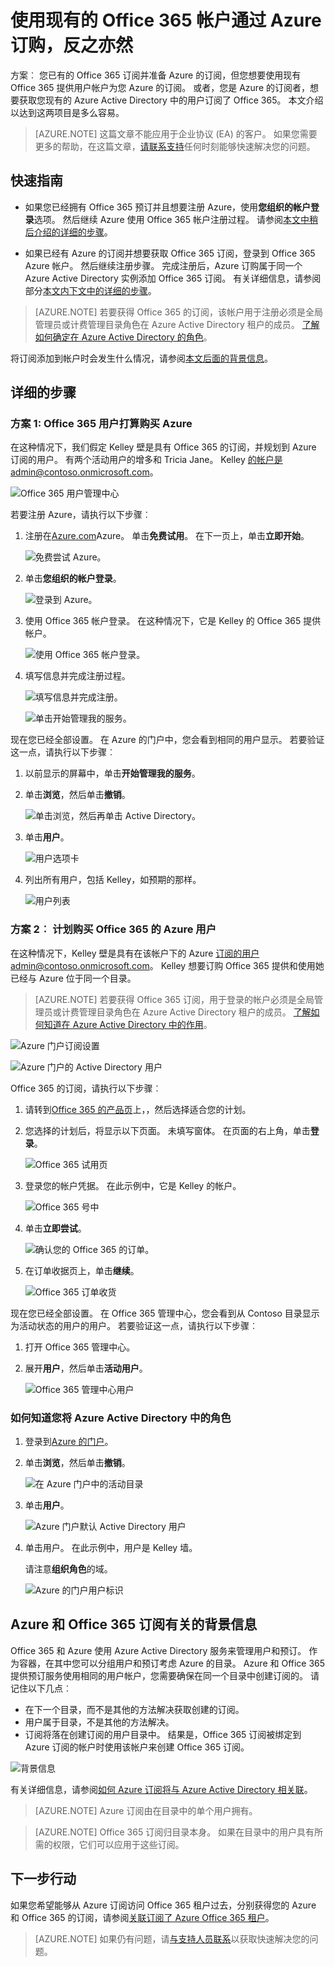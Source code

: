 <properties
    pageTitle="共享一个 Azure AD 租户在 Office 365 和 Azure 订阅 |Microsoft Azure"
    description="了解如何共享您的 Office 365 Azure AD 租户和它的用户使用 Azure 的订阅，或进行相反转换"
    services=""
    documentationCenter=""
    authors="JiangChen79"
    manager="mbaldwin"
    editor=""
    tags="billing,top-support-issue"/>

<tags
    ms.service="billing"
    ms.workload="na"
    ms.tgt_pltfrm="ibiza"
    ms.devlang="na"
    ms.topic="article"
    ms.date="08/17/2016"
    ms.author="cjiang"/>

# <a name="use-an-existing-office-365-account-with-your-azure-subscription-or-vice-versa"></a>使用现有的 Office 365 帐户通过 Azure 订购，反之亦然
方案︰ 您已有的 Office 365 订阅并准备 Azure 的订阅，但您想要使用现有 Office 365 提供用户帐户为您 Azure 的订阅。 或者，您是 Azure 的订阅者，想要获取您现有的 Azure Active Directory 中的用户订阅了 Office 365。 本文介绍以达到这两项目是多么容易。

> [AZURE.NOTE] 这篇文章不能应用于企业协议 (EA) 的客户。 如果您需要更多的帮助，在这篇文章，[请联系支持](https://portal.azure.com/?#blade/Microsoft_Azure_Support/HelpAndSupportBlade)任何时刻能够快速解决您的问题。


## <a name="quick-guidance"></a>快速指南

- 如果您已经拥有 Office 365 预订并且想要注册 Azure，使用**您组织的帐户登录**选项。 然后继续 Azure 使用 Office 365 帐户注册过程。 请参阅[本文中稍后介绍的详细的步骤](#s1)。

- 如果已经有 Azure 的订阅并想要获取 Office 365 订阅，登录到 Office 365 Azure 帐户。 然后继续注册步骤。 完成注册后，Azure 订购属于同一个 Azure Active Directory 实例添加 Office 365 订阅。 有关详细信息，请参阅部分[本文内下文中的详细的步骤](#s2)。

>[AZURE.NOTE] 若要获得 Office 365 的订阅，该帐户用于注册必须是全局管理员或计费管理目录角色在 Azure Active Directory 租户的成员。 [了解如何确定在 Azure Active Directory 的角色](#how-to-know-your-role-in-your-azure-active-directory)。

将订阅添加到帐户时会发生什么情况，请参阅[本文后面的背景信息](#background-information)。

## <a name="detailed-steps"></a>详细的步骤
<a id="s1"></a>
### <a name="scenario-1-office-365-users-who-plan-to-buy-azure"></a>方案 1: Office 365 用户打算购买 Azure
在这种情况下，我们假定 Kelley 壁是具有 Office 365 的订阅，并规划到 Azure 订阅的用户。 有两个活动用户的增多和 Tricia Jane。 Kelley 的帐户是admin@contoso.onmicrosoft.com。

![Office 365 用户管理中心](./media/billing-use-existing-office-365-account-azure-subscription/1-office365-users-admin-center.png)

若要注册 Azure，请执行以下步骤︰

1. 注册在[Azure.com](https://azure.microsoft.com/)Azure。 单击**免费试用**。 在下一页上，单击**立即开始**。

    ![免费尝试 Azure。](./media/billing-use-existing-office-365-account-azure-subscription/2-azure-signup-try-free.png)

2. 单击**您组织的帐户登录**。

    ![登录到 Azure。](./media/billing-use-existing-office-365-account-azure-subscription/3-sign-in-to-azure.png)

3. 使用 Office 365 帐户登录。 在这种情况下，它是 Kelley 的 Office 365 提供帐户。

    ![使用 Office 365 帐户登录。](./media/billing-use-existing-office-365-account-azure-subscription/4-sign-in-with-org-account.png)

4. 填写信息并完成注册过程。

    ![填写信息并完成注册。](./media/billing-use-existing-office-365-account-azure-subscription/5-azure-sign-up-fill-information.png)

    ![单击开始管理我的服务。](./media/billing-use-existing-office-365-account-azure-subscription/6-azure-start-managing-my-service.png)

现在您已经全部设置。 在 Azure 的门户中，您会看到相同的用户显示。 若要验证这一点，请执行以下步骤︰

1. 以前显示的屏幕中，单击**开始管理我的服务**。
2. 单击**浏览**，然后单击**撤销**。

    ![单击浏览，然后再单击 Active Directory。](./media/billing-use-existing-office-365-account-azure-subscription/7-azure-portal-browse-ad.png)

3. 单击**用户**。

    ![用户选项卡](./media/billing-use-existing-office-365-account-azure-subscription/8-azure-portal-ad-users-tab.png)

4. 列出所有用户，包括 Kelley，如预期的那样。

    ![用户列表](./media/billing-use-existing-office-365-account-azure-subscription/9-azure-portal-ad-users.png)

<a id="s2"></a>
### <a name="scenario-2-azure-users-who-plan-to-buy-office-365"></a>方案 2︰ 计划购买 Office 365 的 Azure 用户

在这种情况下，Kelley 壁是具有在该帐户下的 Azure 订阅的用户admin@contoso.onmicrosoft.com。 Kelley 想要订购 Office 365 提供和使用她已经与 Azure 位于同一个目录。

>[AZURE.NOTE] 若要获得 Office 365 订阅，用于登录的帐户必须是全局管理员或计费管理目录角色在 Azure Active Directory 租户的成员。 [了解如何知道在 Azure Active Directory 中的作用](#how-to-know-your-role-in-your-azure-active-directory)。

![Azure 门户订阅设置](./media/billing-use-existing-office-365-account-azure-subscription/10-azure-portal-settings-subscription.png)

![Azure 门户的 Active Directory 用户](./media/billing-use-existing-office-365-account-azure-subscription/11-azure-portal-ads-users.png)

Office 365 的订阅，请执行以下步骤︰

1. 请转到[Office 365 的产品页](https://products.office.com/business)上，，然后选择适合您的计划。
2. 您选择的计划后，将显示以下页面。 未填写窗体。 在页面的右上角，单击**登录**。

    ![Office 365 试用页](./media/billing-use-existing-office-365-account-azure-subscription/12-office-365-trial-page.png)

3. 登录您的帐户凭据。 在此示例中，它是 Kelley 的帐户。

    ![Office 365 号中](./media/billing-use-existing-office-365-account-azure-subscription/13-office-365-sign-in.png)

4. 单击**立即尝试**。

    ![确认您的 Office 365 的订单。](./media/billing-use-existing-office-365-account-azure-subscription/14-office-365-confirm-your-order.png)

5. 在订单收据页上，单击**继续**。

    ![Office 365 订单收货](./media/billing-use-existing-office-365-account-azure-subscription/15-office-365-order-receipt.png)

现在您已经全部设置。 在 Office 365 管理中心，您会看到从 Contoso 目录显示为活动状态的用户的用户。 若要验证这一点，请执行以下步骤︰

1. 打开 Office 365 管理中心。
2. 展开**用户**，然后单击**活动用户**。

    ![Office 365 管理中心用户](./media/billing-use-existing-office-365-account-azure-subscription/16-office-365-admin-center-users.png)

### <a name="how-to-know-your-role-in-your-azure-active-directory"></a>如何知道您将 Azure Active Directory 中的角色

1. 登录到[Azure 的门户](https://portal.azure.com/)。
2. 单击**浏览**，然后单击**撤销**。

    ![在 Azure 门户中的活动目录](./media/billing-use-existing-office-365-account-azure-subscription/7-azure-portal-browse-ad.png)

3. 单击**用户**。

    ![Azure 门户默认 Active Directory 用户](./media/billing-use-existing-office-365-account-azure-subscription/17-azure-portal-default-ad-users.png)

4. 单击用户。 在此示例中，用户是 Kelley 墙。

    请注意**组织角色**的域。

    ![Azure 的门户用户标识](./media/billing-use-existing-office-365-account-azure-subscription/18-azure-portal-user-identity.png)

## <a name="background-information-about-azure-and-office-365-subscriptions"></a>Azure 和 Office 365 订阅有关的背景信息
Office 365 和 Azure 使用 Azure Active Directory 服务来管理用户和预订。 作为容器，在其中您可以分组用户和预订考虑 Azure 的目录。 Azure 和 Office 365 提供预订服务使用相同的用户帐户，您需要确保在同一个目录中创建订阅的。 请记住以下几点︰

- 在下一个目录，而不是其他的方法解决获取创建的订阅。
- 用户属于目录，不是其他的方法解决。
- 订阅将落在创建订阅的用户目录中。 结果是，Office 365 订阅被绑定到 Azure 订阅的帐户时使用该帐户来创建 Office 365 订阅。

![背景信息](./media/billing-use-existing-office-365-account-azure-subscription/19-background-information.png)

有关详细信息，请参阅[如何 Azure 订阅将与 Azure Active Directory 相关联](./active-directory/active-directory-how-subscriptions-associated-directory.md)。

>[AZURE.NOTE] Azure 订阅由在目录中的单个用户拥有。

>[AZURE.NOTE] Office 365 订阅归目录本身。 如果在目录中的用户具有所需的权限，它们可以应用于这些订阅。

## <a name="next-steps"></a>下一步行动
如果您希望能够从 Azure 订阅访问 Office 365 租户过去，分别获得您的 Azure 和 Office 365 的订阅，请参阅[关联订阅了 Azure Office 365 租户](billing-add-office-365-tenant-to-azure-subscription.md)。

> [AZURE.NOTE] 如果仍有问题，请[与支持人员联系](https://portal.azure.com/?#blade/Microsoft_Azure_Support/HelpAndSupportBlade)以获取快速解决您的问题。
